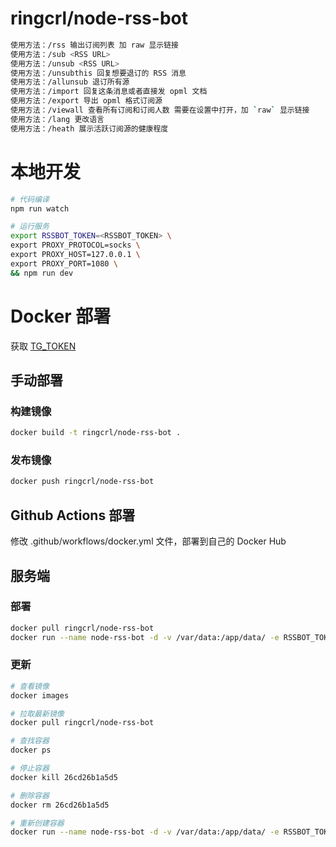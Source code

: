 # ringcrl/node-rss-bot

```sh
使用方法：/rss 输出订阅列表 加 raw 显示链接
使用方法：/sub <RSS URL>
使用方法：/unsub <RSS URL>
使用方法：/unsubthis 回复想要退订的 RSS 消息
使用方法：/allunsub 退订所有源
使用方法：/import 回复这条消息或者直接发 opml 文档
使用方法：/export 导出 opml 格式订阅源
使用方法：/viewall 查看所有订阅和订阅人数 需要在设置中打开，加 `raw` 显示链接
使用方法：/lang 更改语言
使用方法：/heath 展示活跃订阅源的健康程度
```

# 本地开发

```sh
# 代码编译
npm run watch

# 运行服务
export RSSBOT_TOKEN=<RSSBOT_TOKEN> \
export PROXY_PROTOCOL=socks \
export PROXY_HOST=127.0.0.1 \
export PROXY_PORT=1080 \
&& npm run dev
```

# Docker 部署

获取 [TG_TOKEN](https://core.telegram.org/bots#3-how-do-i-create-a-bot)

## 手动部署

### 构建镜像

```sh
docker build -t ringcrl/node-rss-bot .
```

### 发布镜像

```sh
docker push ringcrl/node-rss-bot
```

## Github Actions 部署

修改 .github/workflows/docker.yml 文件，部署到自己的 Docker Hub

## 服务端

### 部署

```sh
docker pull ringcrl/node-rss-bot
docker run --name node-rss-bot -d -v /var/data:/app/data/ -e RSSBOT_TOKEN=<TG_TOKEN> ringcrl/node-rss-bot
```

### 更新

```sh
# 查看镜像
docker images

# 拉取最新镜像
docker pull ringcrl/node-rss-bot

# 查找容器
docker ps

# 停止容器
docker kill 26cd26b1a5d5

# 删除容器
docker rm 26cd26b1a5d5

# 重新创建容器
docker run --name node-rss-bot -d -v /var/data:/app/data/ -e RSSBOT_TOKEN=<TG_TOKEN> ringcrl/node-rss-bot
```